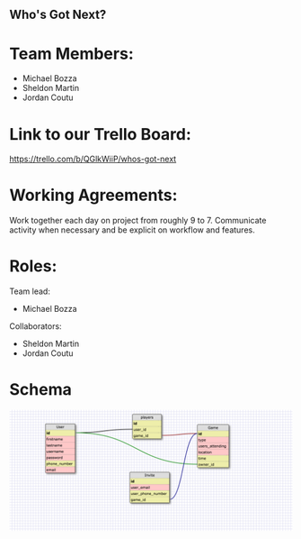 ## Who's Got Next?

# Team Members: 

  - Michael Bozza
  - Sheldon Martin
  - Jordan Coutu
  
# Link to our Trello Board:

  https://trello.com/b/QGlkWiiP/whos-got-next

# Working Agreements:
  
  Work together each day on project from roughly 9 to 7.
  Communicate activity when necessary and be explicit on workflow and features.

# Roles:

Team lead:

  - Michael Bozza 
  
Collaborators:
  
  - Sheldon Martin
  - Jordan Coutu 
  
# Schema

  ![schema](/images/schema_final.png "schema")

